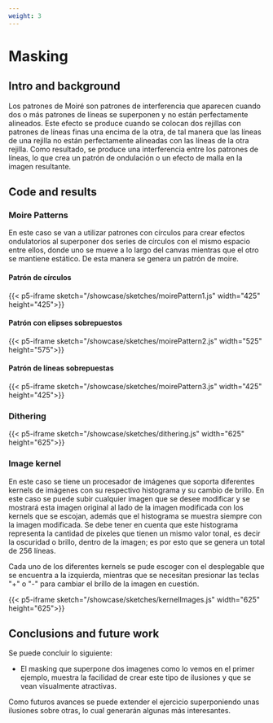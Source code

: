 ```yaml
---
weight: 3
---
```


# Masking

## Intro and background

Los patrones de Moiré son patrones de interferencia que aparecen cuando dos o más patrones de líneas se superponen y no están perfectamente alineados. Este efecto se produce cuando se colocan dos rejillas con patrones de líneas finas una encima de la otra, de tal manera que las líneas de una rejilla no están perfectamente alineadas con las líneas de la otra rejilla. Como resultado, se produce una interferencia entre los patrones de líneas, lo que crea un patrón de ondulación o un efecto de malla en la imagen resultante.

## Code and results

### Moire Patterns

En este caso se van a utilizar patrones con círculos para crear efectos ondulatorios al superponer dos series de círculos con el mismo espacio entre ellos, donde uno se mueve a lo largo del canvas mientras que el otro se mantiene estático. De esta manera se genera un patrón de moire.

#### Patrón de círculos

{{< p5-iframe sketch="/showcase/sketches/moirePattern1.js" width="425" height="425">}}

#### Patrón con elipses sobrepuestos

{{< p5-iframe sketch="/showcase/sketches/moirePattern2.js" width="525" height="575">}}

#### Patrón de líneas sobrepuestas

{{< p5-iframe sketch="/showcase/sketches/moirePattern3.js" width="425" height="425">}}

### Dithering

{{< p5-iframe sketch="/showcase/sketches/dithering.js" width="625" height="625">}}

### Image kernel

En este caso se tiene un procesador de imágenes que soporta diferentes kernels de imágenes con su respectivo histograma y su cambio de brillo.
En este caso se puede subir cualquier imagen que se desee modificar y se mostrará esta imagen original al lado de la imagen modificada con los kernels que se escojan, además que el histograma se muestra siempre con la imagen modificada.
Se debe tener en cuenta que este histograma representa la cantidad de pixeles que tienen un mismo valor tonal, es decir la oscuridad o brillo, dentro de la imagen; es por esto que se genera un total de 256 líneas.

Cada uno de los diferentes kernels se pude escoger con el desplegable que se encuentra a la izquierda, mientras que se necesitan presionar las teclas "+" o "-" para cambiar el brillo de la imagen en cuestión.

{{< p5-iframe sketch="/showcase/sketches/kernelImages.js" width="625" height="625">}}

## Conclusions and future work

Se puede concluir lo siguiente:

- El masking que superpone dos imagenes como lo vemos en el primer ejemplo, muestra la facilidad de crear este tipo de ilusiones y que se vean visualmente atractivas.

Como futuros avances se puede extender el ejercicio superponiendo unas ilusiones sobre otras, lo cual generarán algunas más interesantes.
